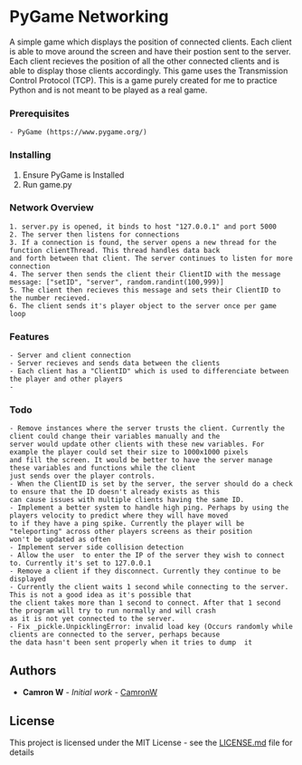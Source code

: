 # PyGame Networking
A simple game which displays the position of connected clients. Each client is able to move around the screen and 
have their postion sent to the server. Each client recieves the position of all the other connected clients and is able
to display those clients accordingly. This game uses the Transmission Control Protocol (TCP). This is a game purely created for me to practice Python and is not meant to be played
as a real game.

### Prerequisites



```
- PyGame (https://www.pygame.org/)
```

### Installing

1. Ensure PyGame is Installed
2. Run game.py

### Network Overview
```
1. server.py is opened, it binds to host "127.0.0.1" and port 5000
2. The server then listens for connections
3. If a connection is found, the server opens a new thread for the function clientThread. This thread handles data back
and forth between that client. The server continues to listen for more connection
4. The server then sends the client their ClientID with the message message: ["setID", "server", random.randint(100,999)]
5. The client then recieves this message and sets their ClientID to the number recieved.
6. The client sends it's player object to the server once per game loop
```

### Features


```
- Server and client connection
- Server recieves and sends data between the clients
- Each client has a "ClientID" which is used to differenciate between the player and other players
- 
```

### Todo

```
- Remove instances where the server trusts the client. Currently the client could change their variables manually and the
server would update other clients with these new variables. For example the player could set their size to 1000x1000 pixels
and fill the screen. It would be better to have the server manage these variables and functions while the client
just sends over the player controls.
- When the ClientID is set by the server, the server should do a check to ensure that the ID doesn't already exists as this
can cause issues with multiple clients having the same ID.
- Implement a better system to handle high ping. Perhaps by using the players velocity to predict where they will have moved
to if they have a ping spike. Currently the player will be "teleporting" across other players screens as their position
won't be updated as often
- Implement server side collision detection
- Allow the user  to enter the IP of the server they wish to connect to. Currently it's set to 127.0.0.1
- Remove a client if they disconnect. Currently they continue to be displayed
- Currently the client waits 1 second while connecting to the server. This is not a good idea as it's possible that
the client takes more than 1 second to connect. After that 1 second the program will try to run normally and will crash
as it is not yet connected to the server.
- Fix _pickle.UnpicklingError: invalid load key (Occurs randomly while clients are connected to the server, perhaps because
the data hasn't been sent properly when it tries to dump  it
```


## Authors

* **Camron W** - *Initial work* - [CamronW](https://github.com/CamronW)

## License

This project is licensed under the MIT License - see the [LICENSE.md](LICENSE.md) file for details


